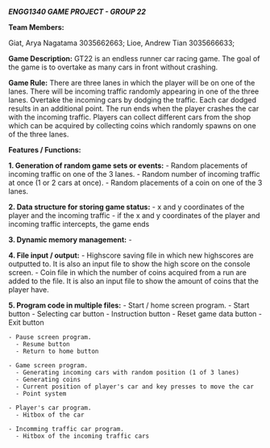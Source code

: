 ***ENGG1340 GAME PROJECT - GROUP 22***

**Team Members:**

Giat, Arya Nagatama  3035662663;
Lioe, Andrew Tian    3035666633;


**Game Description:**
GT22 is an endless runner car racing game. The goal of the game is to overtake as many cars in front without crashing.

**Game Rule:**
There are three lanes in which the player will be on one of the lanes. There will be incoming traffic randomly appearing in one of the three lanes. Overtake the incoming cars by dodging the traffic. Each car dodged results in an additional point. The run ends when the player crashes the car with the incoming traffic.
Players can collect different cars from the shop which can be acquired by collecting coins which randomly spawns on one of the three lanes. 



**Features / Functions:**

**1.  Generation of random game sets or events:**
    - Random placements of incoming traffic on one of the 3 lanes.
    - Random number of incoming traffic at once (1 or 2 cars at once).
    - Random placements of a coin on one of the 3 lanes.
    
**2.  Data structure for storing game status:**
    -  x and y coordinates of the player and the incoming traffic
    - if the x and y coordinates of the player and incoming traffic intercepts, the game ends
    
**3.  Dynamic memory management:**
    - 
    
**4.  File input / output:**
    - Highscore saving file in which new highscores are outputted to. It is also an input file to show the high score on the console screen.
    - Coin file in which the number of coins acquired from a run are added to the file. It is also an input file to show the amount of coins that the player have.
    

**5.  Program code in multiple files:**
    - Start / home screen program.
      - Start button
      - Selecting car button
      - Instruction button
      - Reset game data button
      - Exit button
      
    - Pause screen program.
      - Resume button
      - Return to home button
      
    - Game screen program.
      - Generating incoming cars with random position (1 of 3 lanes)
      - Generating coins
      - Current position of player's car and key presses to move the car
      - Point system
      
    - Player's car program.
      - Hitbox of the car
  
    - Incomming traffic car program.
      - Hitbox of the incoming traffic cars
